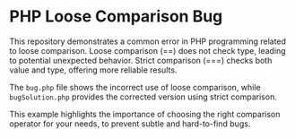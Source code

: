 # PHP Loose Comparison Bug
This repository demonstrates a common error in PHP programming related to loose comparison.  Loose comparison (==) does not check type, leading to potential unexpected behavior.  Strict comparison (===) checks both value and type, offering more reliable results.

The `bug.php` file shows the incorrect use of loose comparison, while `bugSolution.php` provides the corrected version using strict comparison.

This example highlights the importance of choosing the right comparison operator for your needs, to prevent subtle and hard-to-find bugs.
